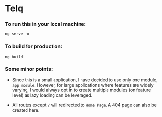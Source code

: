 # Telq

### To run this in your local machine:
```
ng serve -o
```

### To build for production:
```
ng build
```

### Some minor points:

- Since this is a small application, I have decided to use only one module, `app module`. However, for large applications where features are widely varying, I would always opt in to create multiple modules (on feature level) as lazy loading can be leveraged.

- All routes except `/` will redirected to `Home Page`.  A 404 page can also be created here.



